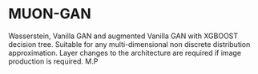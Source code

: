 # MUON-GAN
Wasserstein, Vanilla GAN and augmented Vanilla GAN with XGBOOST decision tree. Suitable for any multi-dimensional non discrete distribution approximation. Layer changes to the architecture are required if image production is required.
M.P
